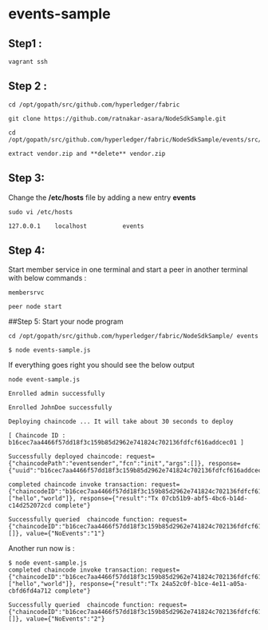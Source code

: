 # events-sample

## Step1 : 

`vagrant ssh`

## Step 2 :

```
cd /opt/gopath/src/github.com/hyperledger/fabric

git clone https://github.com/ratnakar-asara/NodeSdkSample.git

cd /opt/gopath/src/github.com/hyperledger/fabric/NodeSdkSample/events/src/eventsender

extract vendor.zip and **delete** vendor.zip

```

## Step 3: 
Change the **/etc/hosts** file by adding a new entry **events**

`sudo vi /etc/hosts`

```
127.0.0.1    localhost 			events
```

## Step 4: 

Start member service in one terminal and start a peer in another terminal with below commands  :

```
membersrvc

peer node start
```

##Step 5:
Start your node program 

```
cd /opt/gopath/src/github.com/hyperledger/fabric/NodeSdkSample/	events

$ node events-sample.js
```
If everything goes right you should see the below output

```
node event-sample.js 

Enrolled admin successfully

Enrolled JohnDoe successfully

Deploying chaincode ... It will take about 30 seconds to deploy 

[ Chaincode ID :  b16cec7aa4466f57dd18f3c159b85d2962e741824c702136fdfcf616addcec01 ]

Successfully deployed chaincode: request={"chaincodePath":"eventsender","fcn":"init","args":[]}, response={"uuid":"b16cec7aa4466f57dd18f3c159b85d2962e741824c702136fdfcf616addcec01","chaincodeID":"b16cec7aa4466f57dd18f3c159b85d2962e741824c702136fdfcf616addcec01"} 

completed chaincode invoke transaction: request={"chaincodeID":"b16cec7aa4466f57dd18f3c159b85d2962e741824c702136fdfcf616addcec01","fcn":"invoke","args":["hello","world"]}, response={"result":"Tx 07cb51b9-abf5-4bc6-b14d-c14d252072cd complete"}

Successfully queried  chaincode function: request={"chaincodeID":"b16cec7aa4466f57dd18f3c159b85d2962e741824c702136fdfcf616addcec01","fcn":"query","args":[]}, value={"NoEvents":"1"} 
```

Another run now is :

```
$ node event-sample.js 
completed chaincode invoke transaction: request={"chaincodeID":"b16cec7aa4466f57dd18f3c159b85d2962e741824c702136fdfcf616addcec01","fcn":"invoke","args":["hello","world"]}, response={"result":"Tx 24a52c0f-b1ce-4e11-a05a-cbfd6fd4a712 complete"}

Successfully queried  chaincode function: request={"chaincodeID":"b16cec7aa4466f57dd18f3c159b85d2962e741824c702136fdfcf616addcec01","fcn":"query","args":[]}, value={"NoEvents":"2"}
```
